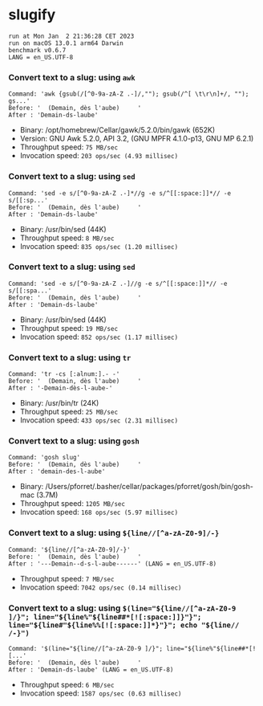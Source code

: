 # slugify
 
    run at Mon Jan  2 21:36:28 CET 2023
    run on macOS 13.0.1 arm64 Darwin
    benchmark v0.6.7
    LANG = en_US.UTF-8
 
### Convert text to a slug: using `awk`
```shell
Command: 'awk {gsub(/[^0-9a-zA-Z .-]/,""); gsub(/^[ \t\r\n]+/, ""); gs...'
Before: '  (Demain, dès l'aube)     '
After : 'Demain-ds-laube'
```
* Binary: /opt/homebrew/Cellar/gawk/5.2.0/bin/gawk (652K)
* Version: GNU Awk 5.2.0, API 3.2, (GNU MPFR 4.1.0-p13, GNU MP 6.2.1)
* Throughput speed: `75 MB/sec`
* Invocation speed: `203 ops/sec (4.93 millisec)`

### Convert text to a slug: using `sed`
```shell
Command: 'sed -e s/[^0-9a-zA-Z .-]*//g -e s/^[[:space:]]*// -e s/[[:sp...'
Before: '  (Demain, dès l'aube)     '
After : 'Demain-ds-laube'
```
* Binary: /usr/bin/sed (44K)
* Throughput speed: `8 MB/sec`
* Invocation speed: `835 ops/sec (1.20 millisec)`

### Convert text to a slug: using `sed`
```shell
Command: 'sed -e s/[^0-9a-zA-Z .-]//g -e s/^[[:space:]]*// -e s/[[:spa...'
Before: '  (Demain, dès l'aube)     '
After : 'Demain-ds-laube'
```
* Binary: /usr/bin/sed (44K)
* Throughput speed: `19 MB/sec`
* Invocation speed: `852 ops/sec (1.17 millisec)`

### Convert text to a slug: using `tr`
```shell
Command: 'tr -cs [:alnum:].- -'
Before: '  (Demain, dès l'aube)     '
After : '-Demain-dès-l-aube-'
```
* Binary: /usr/bin/tr (24K)
* Throughput speed: `25 MB/sec`
* Invocation speed: `433 ops/sec (2.31 millisec)`

### Convert text to a slug: using `gosh`
```shell
Command: 'gosh slug'
Before: '  (Demain, dès l'aube)     '
After : 'demain-des-l-aube'
```
* Binary: /Users/pforret/.basher/cellar/packages/pforret/gosh/bin/gosh-mac (3.7M)
* Throughput speed: `1205 MB/sec`
* Invocation speed: `168 ops/sec (5.97 millisec)`

### Convert text to a slug: using `${line//[^a-zA-Z0-9]/-}`
```shell
Command: '${line//[^a-zA-Z0-9]/-}'
Before: '  (Demain, dès l'aube)     '
After : '---Demain--d-s-l-aube------' (LANG = en_US.UTF-8)
```
* Throughput speed: `7 MB/sec`
* Invocation speed: `7042 ops/sec (0.14 millisec)`

### Convert text to a slug: using `$(line="${line//[^a-zA-Z0-9 ]/}"; line="${line%"${line##*[![:space:]]}"}"; line="${line#"${line%%[![:space:]]*}"}"; echo "${line// /-}")`
```shell
Command: '$(line="${line//[^a-zA-Z0-9 ]/}"; line="${line%"${line##*[![...'
Before: '  (Demain, dès l'aube)     '
After : 'Demain-ds-laube' (LANG = en_US.UTF-8)
```
* Throughput speed: `6 MB/sec`
* Invocation speed: `1587 ops/sec (0.63 millisec)`

